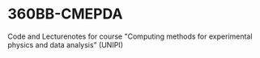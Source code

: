 # 360BB-CMEPDA
Code and Lecturenotes for course "Computing methods for experimental physics and data analysis" (UNIPI)
